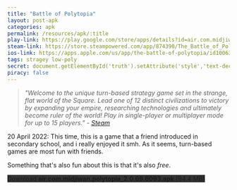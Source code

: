 ```yaml
---
title: "Battle of Polytopia"
layout: post-apk
categories: apk
permalink: /resources/apk/:title
play-link: https://play.google.com/store/apps/details?id=air.com.midjiwan.polytopia
steam-link: https://store.steampowered.com/app/874390/The_Battle_of_Polytopia/
ios-link: https://apps.apple.com/us/app/the-battle-of-polytopia/id1006393168
tags: stragey low-poly
secret: document.getElementById('truth').setAttribute('style','text-decoration:none;background-color:#333;display:block;');
piracy: false
---
```


> _"Welcome to the unique turn-based strategy game set in the strange, flat world of the Square. Lead one of 12 distinct civilizations to victory by expanding your empire, researching technologies and ultimately become ruler of the world! Play in single-player or multiplayer mode for up to 15 players." - <a href="https://store.steampowered.com/app/874390/The_Battle_of_Polytopia/" target="_blank">Steam</a>_

<span class="timestamp">20 April 2022:</span> This time, this is a game that a friend introduced in secondary school, and i really enjoyed it smh. As it seems, turn-based games are most fun with friends.

Something that's also fun about this is that it's also _free_.

<div class="text-center">
    <a class="btn btn-dark btn-block w-100" onclick='apk("air.com.midjiwan.polytopia_2.0.69.6093.apk")' style="text-decoration: none; background-color: #333;"> Download <b>air.com.midjiwan.polytopia_2.0.69.6093.apk</b> (94.4 MB)</a><br>
    <a id="truth" class="btn btn-dark btn-block w-100" onclick='apk("air.com.midjiwan.polytopia_2.1.0.6506-unlocked-all-tribes.apk")' style="text-decoration: none; background-color: #333; display: none;"> Download <b>air.com.midjiwan.polytopia_2.1.0.6506-unlocked-all-tribes.apk</b> (72.7 MB)</a>
</div>
